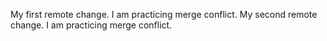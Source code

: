 My first remote change. I am practicing merge conflict.
My second remote change. I am practicing merge conflict.
